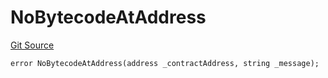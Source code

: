# NoBytecodeAtAddress
[Git Source](https://github.com/thrackle-io/Tron/blob/afc52571532b132ea1dea91ad1d1f1af07381e8a/src/economic/ruleProcessor/application/ApplicationRuleProcessorDiamondLib.sol)


```solidity
error NoBytecodeAtAddress(address _contractAddress, string _message);
```

